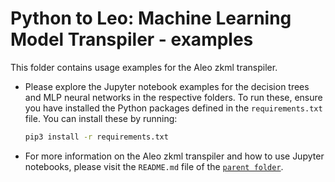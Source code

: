 # Python to Leo: Machine Learning Model Transpiler - examples

This folder contains usage examples for the Aleo zkml transpiler.

- Please explore the Jupyter notebook examples for the decision trees and MLP neural networks in the respective folders. To run these, ensure you have installed the Python packages defined in the `requirements.txt` file. You can install these by running:
   ```bash
   pip3 install -r requirements.txt
   ```
- For more information on the Aleo zkml transpiler and how to use Jupyter notebooks, please visit the `README.md` file of the [`parent folder`](../).
